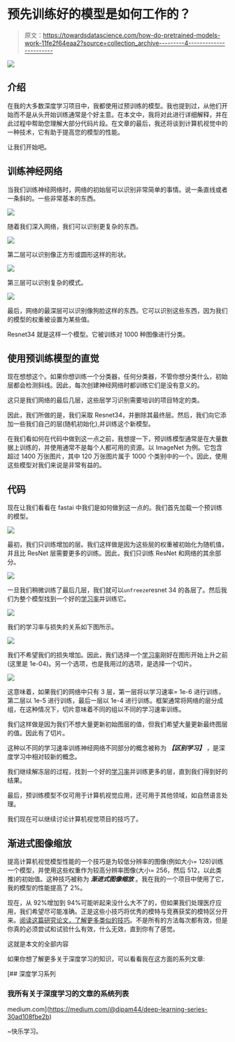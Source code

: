 # 预先训练好的模型是如何工作的？

> 原文：<https://towardsdatascience.com/how-do-pretrained-models-work-11fe2f64eaa2?source=collection_archive---------4----------------------->

![](img/3faf7f979edadf8fcf253c20c0ffe7d9.png)

## 介绍

在我的大多数深度学习项目中，我都使用过预训练的模型。我也提到过，从他们开始而不是从头开始训练通常是个好主意。在本文中，我将对此进行详细解释，并在此过程中帮助您理解大部分代码片段。在文章的最后，我还将谈到计算机视觉中的一种技术，它有助于提高您的模型的性能。

让我们开始吧。

## 训练神经网络

当我们训练神经网络时，网络的初始层可以识别非常简单的事情。说一条直线或者一条斜的。一些非常基本的东西。

![](img/2bc29278ba9fdfd01eb624d824b7974d.png)

随着我们深入网络，我们可以识别更复杂的东西。

![](img/787f3f97e004dec5541bf0225a6fe88f.png)

第二层可以识别像正方形或圆形这样的形状。

![](img/5b97a4b8f3d5a29402db80682bc374fe.png)

第三层可以识别复杂的模式。

![](img/ec6f2be559c4f18084edf97f851ebb88.png)

最后，网络的最深层可以识别像狗脸这样的东西。它可以识别这些东西，因为我们的模型的权重被设置为某些值。

Resnet34 就是这样一个模型。它被训练对 1000 种图像进行分类。

## 使用预训练模型的直觉

现在想想这个。如果你想训练一个分类器，任何分类器，不管你想分类什么，初始层都会检测斜线。因此，每次创建神经网络时都训练它们是没有意义的。

这只是我们网络的最后几层，这些层学习识别需要培训的项目特定的类。

因此，我们所做的是，我们采取 Resnet34，并删除其最终层。然后，我们向它添加一些我们自己的层(随机初始化),并训练这个新模型。

在我们看如何在代码中做到这一点之前，我想提一下，预训练模型通常是在大量数据上训练的，并使用通常不是每个人都可用的资源。以 ImageNet 为例。它包含超过 1400 万张图片，其中 120 万张图片属于 1000 个类别中的一个。因此，使用这些模型对我们来说是非常有益的。

## 代码

现在让我们看看在 fastai 中我们是如何做到这一点的。我们首先加载一个预训练的模型。

![](img/f59928a318e22e2d2fcf7c8b07b87845.png)

最初，我们只训练增加的层。我们这样做是因为这些层的权重被初始化为随机值，并且比 ResNet 层需要更多的训练。因此，我们只训练 ResNet 和网络的其余部分。

![](img/11747c9284ed15b7642d373fed661036.png)

一旦我们稍微训练了最后几层，我们就可以`unfreeze`resnet 34 的各层了。然后我们为整个模型找到一个好的[学习率](https://medium.com/@dipam44/learning-rate-and-golf-87c8d4697e31)并训练它。

![](img/21c14b9debb8fc5c02322590aafe2935.png)

我们的学习率与损失的关系如下图所示。

![](img/9e461b124d6108f954c576763b0aefdd.png)

我们不希望我们的损失增加。因此，我们选择一个[学习率](https://medium.com/@dipam44/learning-rate-and-golf-87c8d4697e31)刚好在图形开始上升之前(这里是 1e-04)。另一个选项，也是我用过的选项，是选择一个切片。

![](img/27abc10b810f3d42ab84398500ac2160.png)

这意味着，如果我们的网络中只有 3 层，第一层将以学习速率= 1e-6 进行训练，第二层以 1e-5 进行训练，最后一层以 1e-4 进行训练。框架通常将网络的层分成组，在这种情况下，切片意味着不同的组以不同的学习速率训练。

我们这样做是因为我们不想大量更新初始图层的值，但我们希望大量更新最终图层的值。因此有了切片。

这种以不同的学习速率训练神经网络不同部分的概念被称为 ***【区别学习】*** ，是深度学习中相对较新的概念。

我们继续解冻层的过程，找到一个好的[学习率](https://becominghuman.ai/learning-rate-and-golf-87c8d4697e31)并训练更多的层，直到我们得到好的结果。

最后，预训练模型不仅可用于计算机视觉应用，还可用于其他领域，如自然语言处理。

我们现在可以继续讨论计算机视觉项目的技巧了。

## 渐进式图像缩放

提高计算机视觉模型性能的一个技巧是为较低分辨率的图像(例如大小= 128)训练一个模型，并使用这些权重作为较高分辨率图像(大小= 256，然后 512，以此类推)的初始值。这种技巧被称为 ***渐进式图像缩放*** 。我在我的一个项目中使用了它，我的模型的性能提高了 2%。

现在，从 92%增加到 94%可能听起来没什么大不了的，但如果我们处理医疗应用，我们希望尽可能准确。正是这些小技巧将优秀的模特与竞赛获奖的模特区分开来。[阅读这篇研究论文，了解更多类似的技巧](https://arxiv.org/abs/1812.01187)。不是所有的方法每次都有效，但是你真的必须尝试和试验什么有效，什么无效，直到你有了感觉。

这就是本文的全部内容

如果你想了解更多关于深度学习的知识，可以看看我在这方面的系列文章:

[](https://medium.com/@dipam44/deep-learning-series-30ad108fbe2b) [## 深度学习系列

### 我所有关于深度学习的文章的系统列表

medium.com](https://medium.com/@dipam44/deep-learning-series-30ad108fbe2b) 

~快乐学习。